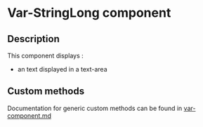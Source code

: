 # Var-StringLong component

## Description
This component displays :
* an text displayed in a text-area

## Custom methods

Documentation for generic custom methods can be found in [var-component.md](../var-component.md)